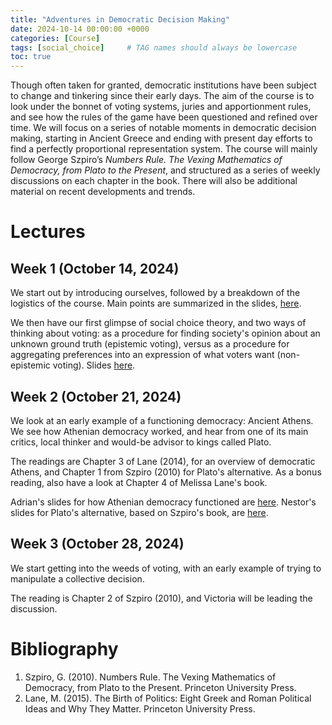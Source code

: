 ```yaml
---
title: "Adventures in Democratic Decision Making"
date: 2024-10-14 00:00:00 +0000
categories: [Course]
tags: [social_choice]     # TAG names should always be lowercase
toc: true
---
```


Though often taken for granted, democratic institutions have been subject to change and tinkering since their early days. 
The aim of the course is to look under the bonnet of voting systems, juries and apportionment rules, 
and see how the rules of the game have been questioned and refined over time. 
We will focus on a series of notable moments in democratic decision making, 
starting in Ancient Greece and ending with present day efforts to find a perfectly proportional representation system. 
The course will mainly follow George Szpiro’s *Numbers Rule. The Vexing Mathematics of Democracy, from Plato to the Present*, 
and structured as a series of weekly discussions on each chapter in the book. 
There will also be additional material on recent developments and trends.


# Lectures

## Week 1 (October 14, 2024)
We start out by introducing ourselves, followed by a breakdown of the logistics of the course. 
Main points are summarized in the slides, 
[here](/content/teaching/2024-2025-adventures-in-democratic-decision-making/01-1-logistics.pdf).

We then have our first glimpse of social choice theory,
and two ways of thinking about voting: 
as a procedure for finding society's opinion about an unknown ground truth (epistemic voting), 
versus as a procedure for aggregating preferences into an expression of what voters want (non-epistemic voting).
Slides [here](/content/teaching/2024-2025-adventures-in-democratic-decision-making/01-2-voting-epistemic-nonepistemic.pdf).


## Week 2 (October 21, 2024)
We look at an early example of a functioning democracy: Ancient Athens.
We see how Athenian democracy worked, and hear from one of its main critics, 
local thinker and would-be advisor to kings called Plato.

The readings are Chapter 3 of Lane (2014), for an overview of democratic Athens, 
and Chapter 1 from Szpiro (2010) for Plato's alternative.
As a bonus reading, also have a look at Chapter 4 of Melissa Lane's book.

Adrian's slides for how Athenian democracy functioned are 
[here](/content/teaching/2024-2025-adventures-in-democratic-decision-making/02-1-athenian-democracy.pdf).
Nestor's slides for Plato's alternative, based on Szpiro's book, are 
[here](/content/teaching/2024-2025-adventures-in-democratic-decision-making/02-2-nestor-antidemocrat.pdf).


## Week 3 (October 28, 2024)
We start getting into the weeds of voting, with an early example of trying to manipulate a collective decision.

The reading is Chapter 2 of Szpiro (2010), and Victoria will be leading the discussion.

# Bibliography
1. Szpiro, G. (2010). Numbers Rule. The Vexing Mathematics of Democracy, from Plato to the Present. Princeton University Press.
2. Lane, M. (2015). The Birth of Politics: Eight Greek and Roman Political Ideas and Why They Matter. Princeton University Press.

